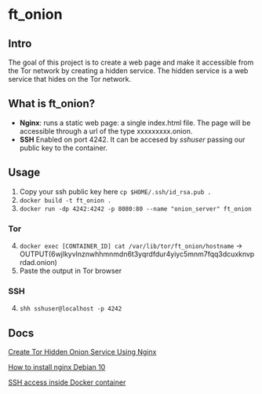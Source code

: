# ft_onion

## Intro
The goal of this project is to create a web page and make it accessible from the Tor
network by creating a hidden service. The hidden service is a web service that
hides on the Tor network.

## What is ft_onion?

- **Nginx**: runs a static web page: a single index.html file. The page will
be accessible through a url of the type xxxxxxxxx.onion.
-  **SSH** Enabled on port 4242. It can be accesed by *sshuser* passing our public key to the container.

## Usage
1. Copy your ssh public key here ``cp $HOME/.ssh/id_rsa.pub .``
2. ``docker build -t ft_onion .``
3. `` docker run -dp 4242:4242 -p 8080:80 --name "onion_server" ft_onion ``

### Tor
4. `` docker exec [CONTAINER_ID] cat /var/lib/tor/ft_onion/hostname `` -> OUTPUT(6wjlkyvlnznwhhmnmdn6t3yqrdfdur4yiyc5mnm7fqq3dcuxknvprdad.onion)
5. Paste the output in Tor browser

### SSH
4. `` shh sshuser@localhost -p 4242 ``

## Docs
[Create Tor Hidden Onion Service Using Nginx](https://arcdetri.github.io/tor-hidden-onion-nginx.html)

[How to install nginx Debian 10](https://www.digitalocean.com/community/tutorials/how-to-install-nginx-on-debian-10)

[SSH access inside Docker container](https://goteleport.com/blog/shell-access-docker-container-with-ssh-and-docker-exec/)
